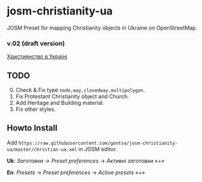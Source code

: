 # josm-christianity-ua
JOSM Preset for mapping Christianity objects in Ukraine on OpenStreetMap

### v.02 (draft version)

[Християнство в Україні](https://wiki.openstreetmap.org/wiki/Uk:%D0%A5%D1%80%D0%B8%D1%81%D1%82%D0%B8%D1%8F%D0%BD%D1%81%D1%82%D0%B2%D0%BE_%D0%B2_%D0%A3%D0%BA%D1%80%D0%B0%D1%97%D0%BD%D1%96)

## TODO
0. Check & Fix type `node,way,closedway,multipolygon`.
1. Fix Protestant Christianity object and Church.
2. Add Heritage and Building material.
3. Fix other styles.

## Howto Install
Add `https://raw.githubusercontent.com/gontsa/josm-christianity-ua/master/christian-ua.xml` in JOSM editor.

**Uk**: *Заготовки* -> *Preset preferences* -> *Активні заготовки* «+»

**En**: *Presets* -> *Preset preferences* -> *Active presets* «+»


